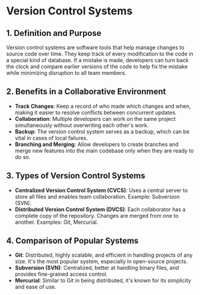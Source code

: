 
# Version Control Systems

## 1. Definition and Purpose
Version control systems are software tools that help manage changes to source code over time. They keep track of every modification to the code in a special kind of database. If a mistake is made, developers can turn back the clock and compare earlier versions of the code to help fix the mistake while minimizing disruption to all team members.

## 2. Benefits in a Collaborative Environment
- **Track Changes**: Keep a record of who made which changes and when, making it easier to resolve conflicts between concurrent updates.
- **Collaboration**: Multiple developers can work on the same project simultaneously without overwriting each other's work.
- **Backup**: The version control system serves as a backup, which can be vital in cases of local failures.
- **Branching and Merging**: Allow developers to create branches and merge new features into the main codebase only when they are ready to do so.

## 3. Types of Version Control Systems
- **Centralized Version Control System (CVCS)**: Uses a central server to store all files and enables team collaboration. Example: Subversion (SVN).
- **Distributed Version Control System (DVCS)**: Each collaborator has a complete copy of the repository. Changes are merged from one to another. Examples: Git, Mercurial.

## 4. Comparison of Popular Systems
- **Git**: Distributed, highly scalable, and efficient in handling projects of any size. It's the most popular system, especially in open-source projects.
- **Subversion (SVN)**: Centralized, better at handling binary files, and provides fine-grained access control.
- **Mercurial**: Similar to Git in being distributed, it's known for its simplicity and ease of use.
